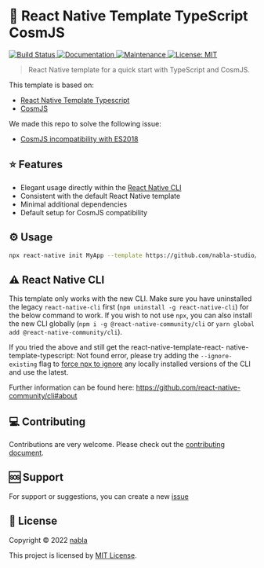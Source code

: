 # 🚀 React Native Template TypeScript CosmJS

<p>
  <a href="https://github.com/nabla-studio/react-native-template-typescript-cosmjs/actions/workflows/npm-publish.yml">
    <img alt="Build Status" src="https://github.com/react-native-community/react-native-template-typescript/actions/workflows/npm-publish.yml/badge.svg" />
  </a>
  <a href="https://github.com/nabla-studio/react-native-template-typescript-cosmjs#readme">
    <img alt="Documentation" src="https://img.shields.io/badge/documentation-yes-brightgreen.svg" />
  </a>
  <a href="https://github.com/nabla-studio/react-native-template-typescript-cosmjs/graphs/commit-activity">
    <img alt="Maintenance" src="https://img.shields.io/badge/Maintained%3F-yes-green.svg" />
  </a>
  <a href="https://github.com/nabla-studio/react-native-template-typescript-cosmjs/blob/master/LICENSE">
    <img alt="License: MIT" src="https://img.shields.io/badge/License-MIT-yellow.svg" />
  </a>
</p>

> React Native template for a quick start with TypeScript and CosmJS.

This template is based on:

- [React Native Template Typescript](https://github.com/react-native-community/react-native-template-typescript)
- [CosmJS](https://github.com/cosmos/cosmjs)

We made this repo to solve the following issue:

- [CosmJS incompatibility with ES2018](https://github.com/cosmos/cosmjs/issues/1144)

## ⭐ Features

- Elegant usage directly within the [React Native CLI](https://github.com/react-native-community/cli)
- Consistent with the default React Native template
- Minimal additional dependencies
- Default setup for CosmJS compatibility

## ⚙️ Usage

```sh
npx react-native init MyApp --template https://github.com/nabla-studio/react-native-template-typescript-cosmjs
```

## ⚠️ React Native CLI

This template only works with the new CLI. Make sure you have uninstalled the legacy `react-native-cli` first (`npm uninstall -g react-native-cli`) for the below command to work. If you wish to not use `npx`, you can also install the new CLI globally (`npm i -g @react-native-community/cli` or `yarn global add @react-native-community/cli`).

If you tried the above and still get the react-native-template-react- native-template-typescript: Not found error, please try adding the `--ignore-existing` flag to [force npx to ignore](https://github.com/npm/npx#description) any locally installed versions of the CLI and use the latest.

Further information can be found here: https://github.com/react-native-community/cli#about

## 💻 Contributing

Contributions are very welcome. Please check out the [contributing document](CONTRIBUTING.md).

## 🆘 Support

For support or suggestions, you can create a new [issue](https://github.com/nabla-studio/react-native-template-typescript-cosmjs/issues)

## 🔏 License

Copyright © 2022 [nabla](https://github.com/nabla-studio)

This project is licensed by [MIT License](LICENSE).
